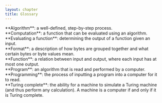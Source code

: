 ```yaml
---
layout: chapter
title: Glossary
---
```


<aside class="definition">
**Algorithm**: a well-defined, step-by-step process.
</aside>

<aside class="definition">
**Computation**: a function that can be evaluated using an
algorithm.
</aside>

<aside class="definition">
**Evaluating a function**: determining the output of a function
given an input.
</aside>

<aside class="definition">
**Format**: a description of how bytes are grouped together and
what certain bytes or byte values mean.
</aside>

<aside class="definition">
**Function**: a relation between input and output, where each
input has at most one output.
</aside>

<aside class="definition">
**Program**: an algorithm that is read and performed by a
computer.
</aside>

<aside class="definition">
**Programming**: the process of inputting a program into a
computer for it to read.
</aside>

<aside class="definition">
**Turing complete**: the ability for a machine to simulate a
Turing machine (and thus perform any calculation). A machine is a computer if
and only if it is Turing complete.
</aside>
